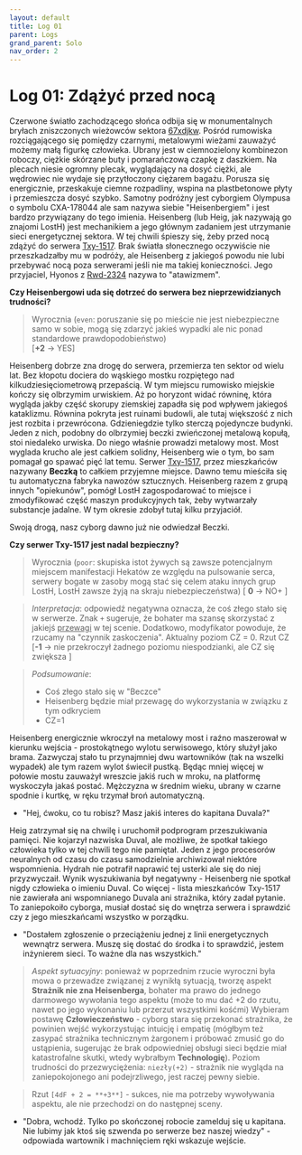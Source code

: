 ```yaml
---
layout: default
title: Log 01
parent: Logs
grand_parent: Solo
nav_order: 2
---
```


# Log 01:  Zdążyć przed nocą

Czerwone światło zachodzącego słońca odbija się w monumentalnych bryłach zniszczonych wieżowców sektora <u>67xdjkw</u>.
Pośród rumowiska rozciągającego się  pomiędzy czarnymi, metalowymi wieżami zauważyć możemy małą figurkę człowieka.
Ubrany jest w ciemnozielony kombinezon roboczy, ciężkie skórzane buty i pomarańczową czapkę z daszkiem. 
Na plecach niesie ogromny plecak, wyglądający na dosyć ciężki, ale wędrowiec nie wydaje się przytłoczony ciężarem bagażu. Porusza się energicznie, przeskakuje ciemne rozpadliny, wspina  na plastbetonowe płyty i przemieszcza dosyć szybko.
Samotny podróżny jest cyborgiem Olympusa o symbolu CXA-178044 ale sam nazywa siebie "Heisenbergiem" i jest bardzo przywiązany do tego imienia.
Heisenberg (lub Heig, jak nazywają go znajomi LostH) jest mechanikiem a jego głównym zadaniem jest utrzymanie sieci energetycznej sektora. W tej chwili śpieszy się, żeby przed nocą zdążyć do serwera <u>Txy-1517</u>. Brak światła słonecznego oczywiście nie przeszkadzałby mu w podróży, ale Heisenberg z jakiegoś powodu nie lubi przebywać nocą poza serwerami jeśli nie ma takiej konieczności. Jego przyjaciel, Hyonos z <u>Rwd-2324</u> nazywa to "atawizmem".

**Czy Heisenbergowi uda się dotrzeć do serwera bez nieprzewidzianych trudności?**

> Wyrocznia (`even`: poruszanie się po mieście nie jest niebezpieczne samo w sobie, mogą się zdarzyć jakieś wypadki ale nic ponad standardowe prawdopodobieństwo)  
> [**+2** -> YES]

Heisenberg dobrze zna drogę do serwera, przemierza ten sektor od wielu lat.
Bez kłopotu dociera do wąskiego mostku rozpiętego nad kilkudziesięciometrową przepaścią. W tym miejscu rumowisko miejskie kończy się olbrzymim urwiskiem. Aż po horyzont widać równinę, która wygląda jakby część skorupy ziemskiej zapadła się pod wpływem jakiegoś kataklizmu. Równina pokryta jest ruinami budowli, ale tutaj większość z nich jest rozbita i przewrócona. Gdzieniegdzie tylko sterczą pojedyncze budynki. Jeden z nich, podobny do olbrzymiej beczki zwieńczonej metalową kopułą, stoi niedaleko urwiska. Do niego właśnie prowadzi metalowy most.
Most wyglada krucho ale jest całkiem solidny, Heisenberg wie o tym, bo sam pomagał go spawać pięć lat temu.
Serwer <u>Txy-1517</u>, przez mieszkańców nazywany **Beczką** to całkiem przyjemne miejsce. Dawno temu mieściła się tu automatyczna fabryka nawozów sztucznych. Heisenberg razem z grupą innych "opiekunów", pomógł LostH zagospodarować to miejsce i zmodyfikować część maszyn produkcyjnych tak, żeby wytwarzały substancje jadalne. W tym okresie zdobył tutaj kilku przyjaciół. 

Swoją drogą, nasz cyborg dawno już nie odwiedzał Beczki. 

**Czy serwer Txy-1517 jest nadal bezpieczny?**

> Wyrocznia (`poor`: skupiska istot żywych są zawsze potencjalnym miejscem manifestacji Hekatów ze względu na pulsowanie serca, serwery bogate w zasoby mogą stać się celem ataku innych grup LostH, LostH zawsze żyją na skraju niebezpieczeństwa) 
> [ **0** -> NO+ ]


> *Interpretacja*: odpowiedź negatywna oznacza, że coś złego stało się w serwerze. Znak `+` sugeruje, że bohater ma szansę skorzystać z jakiejś <u>przewagi</u> w tej scenie. Dodatkowo, modyfikator powoduje, że rzucamy na "czynnik zaskoczenia". Aktualny poziom CZ = 0.
> Rzut CZ [**-1** -> nie przekroczył żadnego poziomu niespodzianki, ale CZ się zwiększa ]


> *Podsumowanie*:
> - Coś złego stało się w "Beczce"
> - Heisenberg będzie miał przewagę do wykorzystania w związku z tym odkryciem
> - CZ=1

Heisenberg energicznie wkroczył na metalowy most i raźno maszerował w kierunku wejścia - prostokątnego wylotu serwisowego, który służył jako brama. Zazwyczaj stało tu przynajmniej dwu wartowników (tak na wszelki wypadek) ale tym razem wylot świecił pustką. Będąc mniej więcej w połowie mostu zauważył wreszcie jakiś ruch w mroku, na platformę wyskoczyła jakaś postać. Mężczyzna w średnim wieku, ubrany w czarne spodnie i kurtkę, w ręku trzymał broń  automatyczną.

- "Hej, ćwoku, co tu robisz? Masz jakiś interes do kapitana Duvala?"

Heig zatrzymał się na chwilę i uruchomił podprogram przeszukiwania pamięci. Nie kojarzył nazwiska Duval, ale możliwe, że spotkał takiego człowieka tylko w tej chwili tego nie pamiętał. Jeden z jego procesorów neuralnych od czasu do czasu samodzielnie archiwizował  niektóre wspomnienia. Hydrah nie potrafił naprawić tej usterki ale się do niej przyzwyczaił.
Wynik wyszukiwania był negatywny - Heisenberg nie spotkał nigdy człowieka o imieniu Duval.
Co więcej - lista mieszkańców Txy-1517 nie zawierała ani wspomnianego Duvala ani strażnika, który zadał pytanie.
To zaniepokoiło cyborga, musiał dostać się do wnętrza serwera i sprawdzić czy z jego mieszkańcami wszystko w porządku.

- "Dostałem zgłoszenie o przeciążeniu jednej z linii energetycznych wewnątrz serwera. Muszę się dostać do środka i to sprawdzić, jestem inżynierem sieci. To ważne dla nas wszystkich."

> *Aspekt sytuacyjny*: ponieważ w poprzednim rzucie wyroczni była mowa o przewadze związanej z wynikłą sytuacją, tworzę aspekt **Strażnik nie zna Heisenberga**, bohater ma prawo do jednego darmowego wywołania tego aspektu (może to mu dać +2 do rzutu, nawet po jego wykonaniu lub przerzut wszystkimi kośćmi)
> Wybieram postawę **Człowieczeństwo** - cyborg stara się przekonać strażnika, że powinien wejść wykorzystując intuicję i empatię (mógłbym też zasypać strażnika technicznym żargonem i próbować zmusić go do ustąpienia, sugerując że brak odpowiedniej obsługi sieci będzie miał katastrofalne skutki, wtedy wybrałbym **Technologię**).
> Poziom trudności do przezwyciężenia: `niezły(+2)` - strażnik nie wygląda na zaniepokojonego ani podejrzliwego, jest raczej pewny siebie. 

> Rzut `[4dF + 2 = **+3**]` - sukces, nie ma potrzeby wywoływania aspektu, ale nie przechodzi on do następnej sceny.

- "Dobra, wchodź. Tylko po skończonej robocie zamelduj się u kapitana. Nie lubimy jak ktoś się szwenda po serwerze bez naszej wiedzy" - odpowiada wartownik i machnięciem ręki wskazuje wejście.








